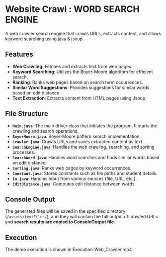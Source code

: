 # Website Crawl : WORD SEARCH ENGINE

A web crawler search engine that crawls URLs, extracts content, and allows keyword searching using java & jsoup. 

## Features

- **Web Crawling**: Fetches and extracts text from web pages.
- **Keyword Searching**: Utilizes the Boyer-Moore algorithm for efficient search.
- **Ranking**: Ranks web pages based on search term occurrences.
- **Similar Word Suggestions**: Provides suggestions for similar words based on edit distance.
- **Text Extraction**: Extracts content from HTML pages using Jsoup.

## File Structure
-  **`Main.java`**: The main driver class that initiates the program. It starts the crawling and search operations.
- **`BoyerMoore.java`**: Boyer-Moore pattern search implementation.
- **`Crawler.java`**: Crawls URLs and saves extracted content as text.
- **`SearchEngine.java`**: Handles the web crawling, searching, and sorting processes.
- **`SearchWord.java`**: Handles word searches and finds similar words based on edit distance.
- **`Sorting.java`**: Ranks web pages by keyword occurrences.
- **`Constant.java`**: Stores constants such as file paths and student details.
- **`In.java`**: Handles input from various sources (file, URL, etc.).
- **`EditDistance.java`**: Computes edit distance between words.

## Console Output 
The generated files will be saved in the specified directory (`/assets/textFiles/`), and they will contain the full output of crawled URLs and **search results are copied to ConsoleOutput file**.

## Execution
The demo execution is shown in Execution-Web_Crawler.mp4